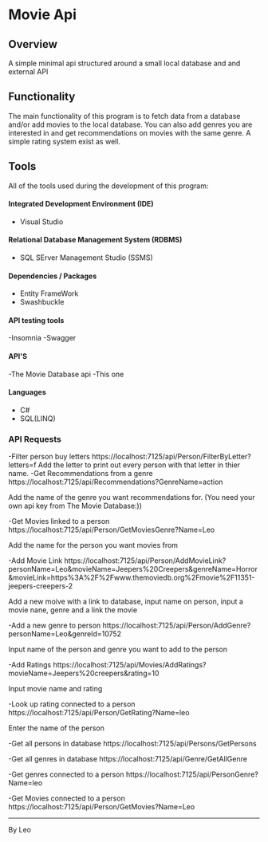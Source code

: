 ﻿# Movie Api

## Overview
A simple minimal api structured around a small local database and and external API

## Functionality

The main functionality of this program is to fetch data from a database and/or add movies to the local database.
You can also add genres you are interested in and get recommendations on movies with the same genre.
A simple rating system exist as well.

## Tools

All of the tools used during the development of this program:

#### Integrated Development Environment (IDE)

- Visual Studio

#### Relational Database Management System (RDBMS)

- SQL SErver Management Studio (SSMS)

#### Dependencies / Packages

- Entity FrameWork
- Swashbuckle

#### API testing tools

-Insomnia
-Swagger

#### API'S

-The Movie Database api
-This one

#### Languages

- C#
- SQL(LINQ)

### API Requests
-Filter person buy letters 
https://localhost:7125/api/Person/FilterByLetter?letters=f
Add the letter to print out every person with that letter in thier name.
-Get Recommendations from a genre
https://localhost:7125/api/Recommendations?GenreName=action

Add the name of the genre you want recommendations for.
(You need your own api key from The Movie Database:))

-Get Movies linked to a person
https://localhost:7125/api/Person/GetMoviesGenre?Name=Leo

Add the name for the person you want movies from

-Add Movie Link
https://localhost:7125/api/Person/AddMovieLink?personName=Leo&movieName=Jeepers%20Creepers&genreName=Horror&movieLink=https%3A%2F%2Fwww.themoviedb.org%2Fmovie%2F11351-jeepers-creepers-2

Add a new moive with a link to database, input name on person, input a movie nane, genre and a link the movie

-Add a new genre to person
https://localhost:7125/api/Person/AddGenre?personName=Leo&genreId=10752

Input name of the person and genre you want to add to the person

-Add Ratings
https://localhost:7125/api/Movies/AddRatings?movieName=Jeepers%20creepers&rating=10

Input movie name and rating

-Look up rating connected to a person
https://localhost:7125/api/Person/GetRating?Name=leo

Enter the name of the person

-Get all persons in database
https://localhost:7125/api/Persons/GetPersons


-Get all genres in database
https://localhost:7125/api/Genre/GetAllGenre


-Get genres connected to a person 
https://localhost:7125/api/PersonGenre?Name=leo


-Get Movies connected to a person
https://localhost:7125/api/Person/GetMovies?Name=Leo


----------------------------------------------------
By Leo 
